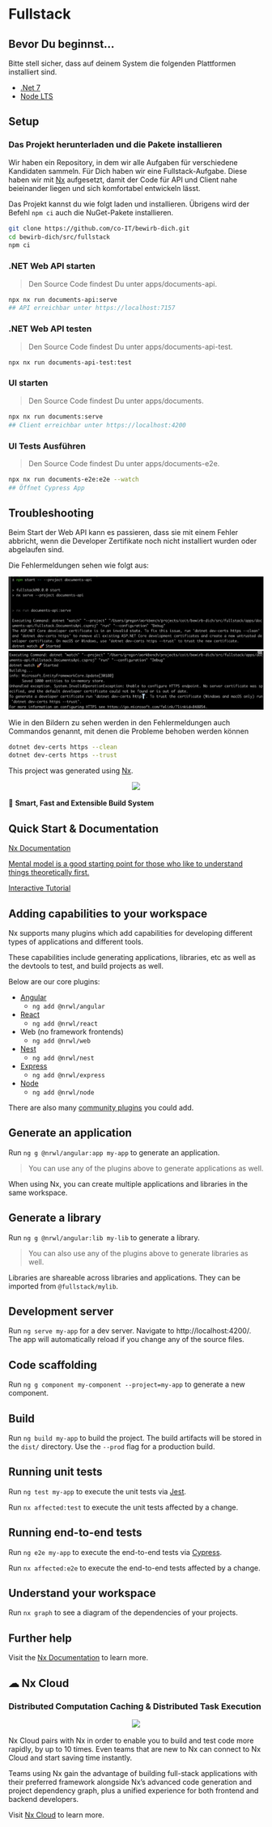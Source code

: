 # Fullstack

## Bevor Du beginnst...

Bitte stell sicher, dass auf deinem System die folgenden Plattformen installiert sind.

- [.Net 7](https://dotnet.microsoft.com/en-us/download/dotnet/7.0)
- [Node LTS](https://nodejs.org/)

## Setup

### Das Projekt herunterladen und die Pakete installieren

Wir haben ein Repository, in dem wir alle Aufgaben für verschiedene Kandidaten
sammeln.
Für Dich haben wir eine Fullstack-Aufgabe.
Diese haben wir mit [Nx](https://nx.dev) aufgesetzt, damit der Code für
API und Client nahe beieinander liegen und sich komfortabel entwickeln lässt.

Das Projekt kannst du wie folgt laden und installieren.
Übrigens wird der Befehl `npm ci` auch die NuGet-Pakete installieren.

```bash
git clone https://github.com/co-IT/bewirb-dich.git
cd bewirb-dich/src/fullstack
npm ci
```

### .NET Web API starten

> Den Source Code findest Du unter apps/documents-api.

```bash
npx nx run documents-api:serve
## API erreichbar unter https://localhost:7157
```

### .NET Web API testen

> Den Source Code findest Du unter apps/documents-api-test.

```bash
npx nx run documents-api-test:test
```

### UI starten

> Den Source Code findest Du unter apps/documents.

```bash
npx nx run documents:serve
## Client erreichbar unter https://localhost:4200
```

### UI Tests Ausführen

> Den Source Code findest Du unter apps/documents-e2e.

```bash
npx nx run documents-e2e:e2e --watch
## Öffnet Cypress App
```

## Troubleshooting

Beim Start der Web API kann es passieren, dass sie mit einem Fehler abbricht,
wenn die Developer Zertifikate noch nicht installiert wurden oder abgelaufen sind.

Die Fehlermeldungen sehen wie folgt aus:

![](./assets/trouble-shooting-1.png)
![](./assets/trouble-shooting-2.png)

Wie in den Bildern zu sehen werden in den Fehlermeldungen auch Commandos genannt,
mit denen die Probleme behoben werden können

```bash
dotnet dev-certs https --clean
dotnet dev-certs https --trust
```

This project was generated using [Nx](https://nx.dev).

<p style="text-align: center;"><img src="https://raw.githubusercontent.com/nrwl/nx/master/images/nx-logo.png" width="450"></p>

🔎 **Smart, Fast and Extensible Build System**

## Quick Start & Documentation

[Nx Documentation](https://nx.dev/getting-started/intro)

[Mental model is a good starting point for those who like to understand things theoretically first.](https://nx.dev/concepts/mental-model)

[Interactive Tutorial](https://nx.dev/getting-started/angular-tutorial)

## Adding capabilities to your workspace

Nx supports many plugins which add capabilities for developing different types of applications and different tools.

These capabilities include generating applications, libraries, etc as well as the devtools to test, and build projects as well.

Below are our core plugins:

- [Angular](https://angular.io)
  - `ng add @nrwl/angular`
- [React](https://reactjs.org)
  - `ng add @nrwl/react`
- Web (no framework frontends)
  - `ng add @nrwl/web`
- [Nest](https://nestjs.com)
  - `ng add @nrwl/nest`
- [Express](https://expressjs.com)
  - `ng add @nrwl/express`
- [Node](https://nodejs.org)
  - `ng add @nrwl/node`

There are also many [community plugins](https://nx.dev/community) you could add.

## Generate an application

Run `ng g @nrwl/angular:app my-app` to generate an application.

> You can use any of the plugins above to generate applications as well.

When using Nx, you can create multiple applications and libraries in the same workspace.

## Generate a library

Run `ng g @nrwl/angular:lib my-lib` to generate a library.

> You can also use any of the plugins above to generate libraries as well.

Libraries are shareable across libraries and applications. They can be imported from `@fullstack/mylib`.

## Development server

Run `ng serve my-app` for a dev server. Navigate to http://localhost:4200/. The app will automatically reload if you change any of the source files.

## Code scaffolding

Run `ng g component my-component --project=my-app` to generate a new component.

## Build

Run `ng build my-app` to build the project. The build artifacts will be stored in the `dist/` directory. Use the `--prod` flag for a production build.

## Running unit tests

Run `ng test my-app` to execute the unit tests via [Jest](https://jestjs.io).

Run `nx affected:test` to execute the unit tests affected by a change.

## Running end-to-end tests

Run `ng e2e my-app` to execute the end-to-end tests via [Cypress](https://www.cypress.io).

Run `nx affected:e2e` to execute the end-to-end tests affected by a change.

## Understand your workspace

Run `nx graph` to see a diagram of the dependencies of your projects.

## Further help

Visit the [Nx Documentation](https://nx.dev/angular) to learn more.

## ☁ Nx Cloud

### Distributed Computation Caching & Distributed Task Execution

<p style="text-align: center;"><img src="https://raw.githubusercontent.com/nrwl/nx/master/images/nx-cloud-card.png"></p>

Nx Cloud pairs with Nx in order to enable you to build and test code more rapidly, by up to 10 times. Even teams that are new to Nx can connect to Nx Cloud and start saving time instantly.

Teams using Nx gain the advantage of building full-stack applications with their preferred framework alongside Nx’s advanced code generation and project dependency graph, plus a unified experience for both frontend and backend developers.

Visit [Nx Cloud](https://nx.app/) to learn more.
